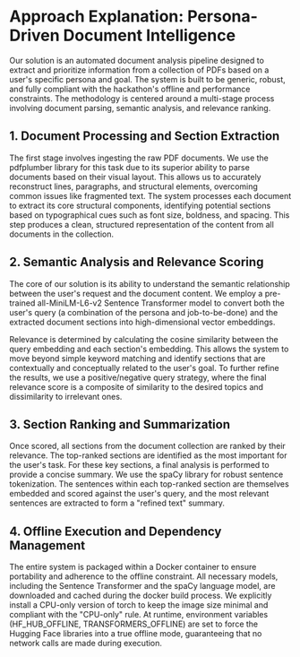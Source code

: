 # Approach Explanation: Persona-Driven Document Intelligence

Our solution is an automated document analysis pipeline designed to extract and prioritize information from a collection of PDFs based on a user's specific persona and goal. The system is built to be generic, robust, and fully compliant with the hackathon's offline and performance constraints. The methodology is centered around a multi-stage process involving document parsing, semantic analysis, and relevance ranking.

## 1. Document Processing and Section Extraction

The first stage involves ingesting the raw PDF documents. We use the pdfplumber library for this task due to its superior ability to parse documents based on their visual layout. This allows us to accurately reconstruct lines, paragraphs, and structural elements, overcoming common issues like fragmented text. The system processes each document to extract its core structural components, identifying potential sections based on typographical cues such as font size, boldness, and spacing. This step produces a clean, structured representation of the content from all documents in the collection.

## 2. Semantic Analysis and Relevance Scoring

The core of our solution is its ability to understand the semantic relationship between the user's request and the document content. We employ a pre-trained all-MiniLM-L6-v2 Sentence Transformer model to convert both the user's query (a combination of the persona and job-to-be-done) and the extracted document sections into high-dimensional vector embeddings.

Relevance is determined by calculating the cosine similarity between the query embedding and each section's embedding. This allows the system to move beyond simple keyword matching and identify sections that are contextually and conceptually related to the user's goal. To further refine the results, we use a positive/negative query strategy, where the final relevance score is a composite of similarity to the desired topics and dissimilarity to irrelevant ones.

## 3. Section Ranking and Summarization

Once scored, all sections from the document collection are ranked by their relevance. The top-ranked sections are identified as the most important for the user's task. For these key sections, a final analysis is performed to provide a concise summary. We use the spaCy library for robust sentence tokenization. The sentences within each top-ranked section are themselves embedded and scored against the user's query, and the most relevant sentences are extracted to form a "refined text" summary.

## 4. Offline Execution and Dependency Management

The entire system is packaged within a Docker container to ensure portability and adherence to the offline constraint. All necessary models, including the Sentence Transformer and the spaCy language model, are downloaded and cached during the docker build process. We explicitly install a CPU-only version of torch to keep the image size minimal and compliant with the "CPU-only" rule. At runtime, environment variables (HF_HUB_OFFLINE, TRANSFORMERS_OFFLINE) are set to force the Hugging Face libraries into a true offline mode, guaranteeing that no network calls are made during execution.
